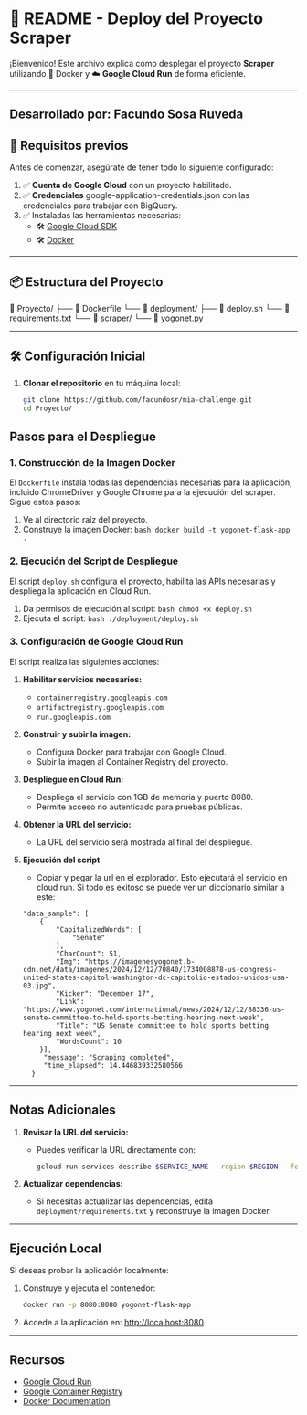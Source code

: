 # 📝 **README - Deploy del Proyecto Scraper**  

¡Bienvenido! Este archivo explica cómo desplegar el proyecto **Scraper** utilizando 🐳 Docker y ☁️ **Google Cloud Run** de forma eficiente. 

---

## **Desarrollado por: Facundo Sosa Ruveda**

## 🚀 **Requisitos previos**
Antes de comenzar, asegúrate de tener todo lo siguiente configurado:  

1. ✅ **Cuenta de Google Cloud** con un proyecto habilitado.
2. ✅ **Credenciales** google-application-credentials.json con las credenciales para trabajar con BigQuery.  
3. ✅ Instaladas las herramientas necesarias:  
   - 🛠️ [Google Cloud SDK](https://cloud.google.com/sdk/docs/install)  
   - 🛠️ [Docker](https://docs.docker.com/get-docker/)  

---

## 📦 **Estructura del Proyecto**
📁 Proyecto/
├── 📄 Dockerfile
└── 📁 deployment/
    ├── 📄 deploy.sh
    └── 📄 requirements.txt
└── 📁 scraper/
    └── 📄 yogonet.py

---

## 🛠️ **Configuración Inicial**

1. **Clonar el repositorio** en tu máquina local:  
   ```bash
   git clone https://github.com/facundosr/mia-challenge.git
   cd Proyecto/

## Pasos para el Despliegue

### 1. Construcción de la Imagen Docker

El `Dockerfile` instala todas las dependencias necesarias para la aplicación, incluido ChromeDriver y Google Chrome para la ejecución del scraper. Sigue estos pasos:

1. Ve al directorio raíz del proyecto.
2. Construye la imagen Docker:
   ```bash docker build -t yogonet-flask-app .```

### 2. Ejecución del Script de Despliegue

El script `deploy.sh` configura el proyecto, habilita las APIs necesarias y despliega la aplicación en Cloud Run.

1. Da permisos de ejecución al script:
   ```bash chmod +x deploy.sh```
2. Ejecuta el script:
   ```bash ./deployment/deploy.sh```

### 3. Configuración de Google Cloud Run

El script realiza las siguientes acciones:

1. **Habilitar servicios necesarios:**

   - `containerregistry.googleapis.com`
   - `artifactregistry.googleapis.com`
   - `run.googleapis.com`

2. **Construir y subir la imagen:**

   - Configura Docker para trabajar con Google Cloud.
   - Subir la imagen al Container Registry del proyecto.

3. **Despliegue en Cloud Run:**

   - Despliega el servicio con 1GB de memoria y puerto 8080.
   - Permite acceso no autenticado para pruebas públicas.

4. **Obtener la URL del servicio:**

   - La URL del servicio será mostrada al final del despliegue.

5. **Ejecución del script**
   - Copiar y pegar la url en el explorador. Esto ejecutará el servicio en cloud run. Si todo es exitoso se puede ver un diccionario similar a este:

    ```{
    "data_sample": [
        {
            "CapitalizedWords": [
                "Senate"
            ],
            "CharCount": 51,
            "Img": "https://imagenesyogonet.b-cdn.net/data/imagenes/2024/12/12/70840/1734008878-us-congress-united-states-capitol-washington-dc-capitolio-estados-unidos-usa-03.jpg",
            "Kicker": "December 17",
            "Link": "https://www.yogonet.com/international/news/2024/12/12/88336-us-senate-committee-to-hold-sports-betting-hearing-next-week",
            "Title": "US Senate committee to hold sports betting hearing next week",
            "WordsCount": 10
        }],
         "message": "Scraping completed",
         "time_elapsed": 14.446839332580566
      } 

---

## Notas Adicionales

1. **Revisar la URL del servicio:**

   - Puedes verificar la URL directamente con:
     ```bash
     gcloud run services describe $SERVICE_NAME --region $REGION --format 'value(status.url)'
     ```

2. **Actualizar dependencias:**

   - Si necesitas actualizar las dependencias, edita `deployment/requirements.txt` y reconstruye la imagen Docker.

---

## Ejecución Local

Si deseas probar la aplicación localmente:

1. Construye y ejecuta el contenedor:
   ```bash
   docker run -p 8080:8080 yogonet-flask-app
   ```
2. Accede a la aplicación en: [http://localhost:8080](http://localhost:8080)

---

## Recursos

- [Google Cloud Run](https://cloud.google.com/run)
- [Google Container Registry](https://cloud.google.com/container-registry)
- [Docker Documentation](https://docs.docker.com/)


